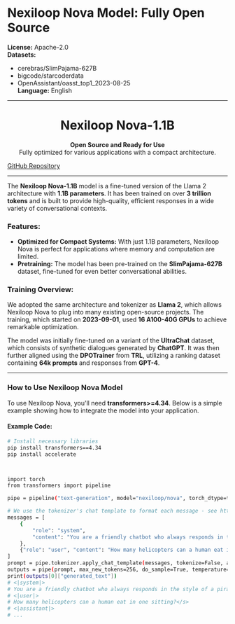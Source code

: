 # Nexiloop Nova Model: Fully Open Source

**License:** Apache-2.0  
**Datasets:**
- cerebras/SlimPajama-627B
- bigcode/starcoderdata
- OpenAssistant/oasst_top1_2023-08-25  
**Language:** English

---

<div align="center">

# Nexiloop Nova-1.1B  
**Open Source and Ready for Use**  
Fully optimized for various applications with a compact architecture.

</div>

[GitHub Repository](https://github.com/mohameodo/nova)

---

The **Nexiloop Nova-1.1B** model is a fine-tuned version of the Llama 2 architecture with **1.1B parameters**. It has been trained on over **3 trillion tokens** and is built to provide high-quality, efficient responses in a wide variety of conversational contexts.

### **Features:**
- **Optimized for Compact Systems:** With just 1.1B parameters, Nexiloop Nova is perfect for applications where memory and computation are limited.
- **Pretraining:** The model has been pre-trained on the **SlimPajama-627B** dataset, fine-tuned for even better conversational abilities.

### **Training Overview:**
We adopted the same architecture and tokenizer as **Llama 2**, which allows Nexiloop Nova to plug into many existing open-source projects. The training, which started on **2023-09-01**, used **16 A100-40G GPUs** to achieve remarkable optimization.

The model was initially fine-tuned on a variant of the **UltraChat** dataset, which consists of synthetic dialogues generated by **ChatGPT**. It was then further aligned using the **DPOTrainer** from **TRL**, utilizing a ranking dataset containing **64k prompts** and responses from **GPT-4**.

---

### **How to Use Nexiloop Nova Model**

To use Nexiloop Nova, you'll need **transformers>=4.34**. Below is a simple example showing how to integrate the model into your application.

#### Example Code:

```bash
# Install necessary libraries
pip install transformers==4.34
pip install accelerate



import torch
from transformers import pipeline

pipe = pipeline("text-generation", model="nexiloop/nova", torch_dtype=torch.bfloat16, device_map="auto")

# We use the tokenizer's chat template to format each message - see https://huggingface.co/docs/transformers/main/en/chat_templating
messages = [
    {
        "role": "system",
        "content": "You are a friendly chatbot who always responds in the style of a pirate",
    },
    {"role": "user", "content": "How many helicopters can a human eat in one sitting?"},
]
prompt = pipe.tokenizer.apply_chat_template(messages, tokenize=False, add_generation_prompt=True)
outputs = pipe(prompt, max_new_tokens=256, do_sample=True, temperature=0.7, top_k=50, top_p=0.95)
print(outputs[0]["generated_text"])
# <|system|>
# You are a friendly chatbot who always responds in the style of a pirate.</s>
# <|user|>
# How many helicopters can a human eat in one sitting?</s>
# <|assistant|>
# ...
```